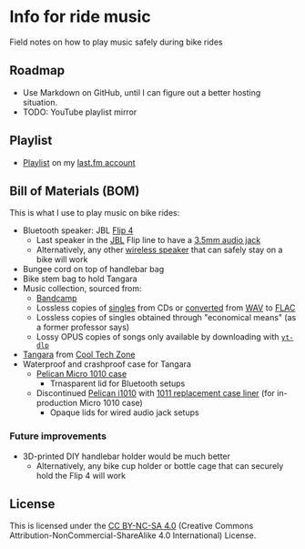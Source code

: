 # Info for ride music
Field notes on how to play music safely during bike rides

## Roadmap
* Use Markdown on GitHub, until I can figure out a better hosting situation.
* TODO: YouTube playlist mirror

## Playlist
* [Playlist](https://www.last.fm/user/TaiB2C/playlists/13228521) on my [last&period;fm account](https://www.last.fm/user/TaiB2C)

## Bill of Materials (BOM)
This is what I use to play music on bike rides:

* Bluetooth speaker: JBL [Flip 4](https://www.jbl.com/refurbished-speakers/JBL+Flip+4.html)
    * Last speaker in the [JBL](https://en.wikipedia.org/wiki/JBL) Flip line to have a [3.5mm audio jack](https://en.wikipedia.org/wiki/Phone_connector_(audio))
    * Alternatively, any other [wireless speaker](https://en.wikipedia.org/wiki/Wireless_speaker) that can safely stay on a bike will work
* Bungee cord on top of handlebar bag
* Bike stem bag to hold Tangara
* Music collection, sourced from:
    * [Bandcamp](https://en.wikipedia.org/wiki/Bandcamp)
    * Lossless copies of [singles](https://en.wikipedia.org/wiki/Single_(music)) from CDs or [converted](https://unix.stackexchange.com/questions/85455/convert-wav-music-library-to-flac-on-command-line-and-achieve-best-quality) from [WAV](https://en.wikipedia.org/wiki/WAV) to [FLAC](https://en.wikipedia.org/wiki/FLAC)
    * Lossless copies of singles obtained through "economical means" (as a former professor says)
    * Lossy OPUS copies of songs only available by downloading with [`yt-dlp`](https://en.wikipedia.org/wiki/Youtube-dl)
* [Tangara](https://cooltech.zone/tangara/) from [Cool Tech Zone](https://cooltech.zone/)
* Waterproof and crashproof case for Tangara
    * [Pelican Micro 1010 case](https://www.pelican.com/us/en/product/cases/micro/1010/)
        * Trnasparent lid for Bluetooth setups
    * Discontinued [Pelican i1010](https://www.pelican.com/us/en/product/cases/micro/1010/) with [1011 replacement case liner](https://www.pelican.com/us/en/accessory/cases/replacement-case-liner/1011/) (for in-production Micro 1010 case)
        * Opaque lids for wired audio jack setups

### Future improvements
* 3D-printed DIY handlebar holder would be much better
    * Alternatively, any bike cup holder or bottle cage that can securely hold the Flip 4 will work

## License
This is licensed under the [CC BY-NC-SA 4.0](https://creativecommons.org/licenses/by-nc-sa/4.0/legalcode.en)
(Creative Commons Attribution-NonCommercial-ShareAlike 4.0 International)
License.
